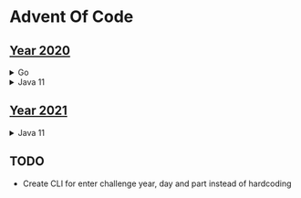 # Advent Of Code

## [Year 2020](https://adventofcode.com/2020)
<details>

<summary>Go</summary>

- [day 1 ](go)* *
- [day 2 ](go)* *
- [day 3 ](go)* *
- [day 4 ](go)* *
- [day 5 ](go)* *
- [day 6 ](go)* *
- day 7
- day 8
- day 9
- [day 10](go)* *
- day 11
- day 12
- day 13
- day 14
- day 15
- day 16
- day 17
- day 18
- day 19
- day 20
- day 21
- day 22
- day 23
- day 24
- day 25

</details>

<details>
<summary>Java 11</summary>

- day 1 
- day 2 
- day 3 
- day 4 
- day 5 
- day 6 
- [day 7](java/src/com/wengkee/adventofcode/y2020/day7) * *
- [day 8](java/src/com/wengkee/adventofcode/y2020/day8) * *
- [day 9](java/src/com/wengkee/adventofcode/y2020/day9) * *
- day 10
- day 11
- day 12
- day 13
- day 14
- day 15
- day 16
- day 17
- day 18
- day 19
- day 20
- day 21
- day 22
- day 23
- day 24
- day 25
- 
</details>

## [Year 2021](https://adventofcode.com/2021)

<details>
<summary>Java 11</summary>

  - [day 1](java/src/com/wengkee/adventofcode/y2021/day1) * * 
  - [day 2](java/src/com/wengkee/adventofcode/y2021/day2) * *
  - [day 3](java/src/com/wengkee/adventofcode/y2021/day3) * *
  - [day 4](java/src/com/wengkee/adventofcode/y2021/day4) * *
  - [day 5](java/src/com/wengkee/adventofcode/y2021/day5) * *
  - day 6
  - day 7 
  - day 8 
  - day 9 
  - day 10
  - day 11
  - day 12
  - day 13
  - day 14
  - day 15
  - day 16
  - day 17
  - day 18
  - day 19
  - day 20
  - day 21
  - day 22
  - day 23
  - day 24
  - day 25
  - 
</details>

## TODO
  - Create CLI for enter challenge year, day and part instead of hardcoding 
